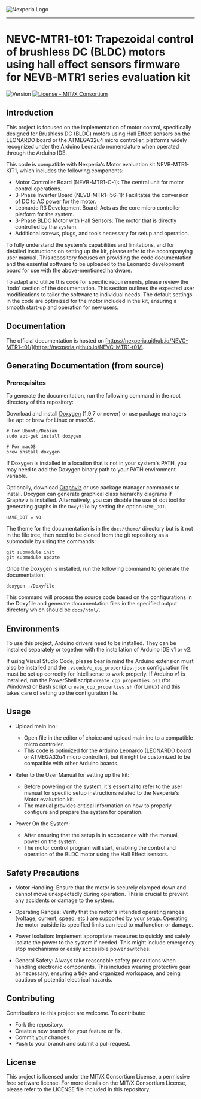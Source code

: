 <picture align="center">
  <source media="(prefers-color-scheme: dark)" srcset="https://raw.githubusercontent.com/Nexperia/NEVC-MCTRL-100-t01/main/docs/img/nexperia_logo_white.svg">
  <img alt="Nexperia Logo" src="https://www.nexperia.com/.resources/nexperia-theme/images/logo.png">
</picture>

-----------------
# NEVC-MTR1-t01: Trapezoidal control of brushless DC (BLDC) motors using hall effect sensors firmware for NEVB-MTR1 series evaluation kit 

![Version](https://img.shields.io/badge/Version-1.0.0-blue) [![License - MIT/X Consortium](https://img.shields.io/badge/License-MIT%2FX%20Consortium-green)](https://github.com/Nexperia/NEVB-MTR1-t01/blob/main/LICENSE)

## Introduction

This project is focused on the implementation of motor control, specifically
designed for Brushless DC (BLDC) motors using Hall Effect sensors on the
LEONARDO board or the ATMEGA32u4 micro controller, platforms widely recognized
under the Arduino Leonardo nomenclature when operated through the Arduino IDE.

This code is compatible with Nexperia's Motor evaluation kit
NEVB-MTR1-KIT1, which includes the following components:

- Motor Controller Board (NEVB-MTR1-C-1): The central unit for motor control
  operations.
- 3-Phase Inverter Board (NEVB-MTR1-I56-1): Facilitates the conversion of DC to
  AC power for the motor.
- Leonardo R3 Development Board: Acts as the core micro controller platform for
  the system.
- 3-Phase BLDC Motor with Hall Sensors: The motor that is
  directly controlled by the system.
- Additional screws, plugs, and tools necessary for setup and operation.

To fully understand the system's capabilities and limitations, and for detailed
instructions on setting up the kit, please refer to the accompanying user
manual. This repository focuses on providing the code documentation and the
essential software to be uploaded to the Leonardo development board for use with
the above-mentioned hardware. 

To adapt and utilize this code for specific requirements, please review the
'todo' section of the documentation. This section outlines the expected user
modifications to tailor the software to individual needs. The default settings
in the code are optimized for the motor included in the kit, ensuring a smooth
start-up and operation for new users.

## Documentation 

The official documentation is hosted on [https://nexperia.github.io/NEVC-MTR1-t01/](https://nexperia.github.io/NEVC-MTR1-t01/).

## Generating Documentation (from source)

### Prerequisites

To generate the documentation, run the following command in the root directory of this repository:

Download and install [Doxygen](https://www.doxygen.nl/) (1.9.7 or newer) or use
package managers like apt or brew for Linux or macOS. 

```
# For Ubuntu/Debian
sudo apt-get install doxygen

# For macOS
brew install doxygen
```

If Doxygen is installed in a location that is not in your system's PATH, you
may need to add the Doxygen binary path to your PATH environment variable.

Optionally, download [Graphviz](https://graphviz.org/) or use package manager
commands to install. Doxygen can generate graphical class hierarchy diagrams if
Graphviz is installed. Alternatively, you can disable the use of dot tool for
generating graphs in the `Doxyfile` by setting the option `HAVE_DOT`.

```
HAVE_DOT = NO
```

The theme for the documentation is in the `docs/theme/` directory but is it 
not in the file tree, then need to be cloned from the git repository as a
submodule by using the commands:

```
git submodule init 
git submodule update
```

Once the Doxygen is installed, run the following command to generate the
documentation:

```
doxygen ./Doxyfile
```

This command will process the source code based on the configurations in the
Doxyfile and generate documentation files in the specified output directory
which should be `docs/html/`.

## Environments

To use this project, Arduino drivers need to be installed. They can be installed
separately or together with the installation of Arduino IDE v1 or v2. 

If using Visual Studio Code, please bear in mind the Arduino extension must also
be installed and the `.vscode/c_cpp_properties.json` configuration file must be
set up correctly for Intellisense to work properly. If Arduino v1 is installed,
run the PowerShell script `create_cpp_properties.ps1` (for Windows) or Bash
script `create_cpp_properties.sh` (for Linux) and this takes care of setting up
the configuration file.

## Usage

- Upload main.ino:
  - Open file in the editor of choice and upload main.ino to a compatible micro
    controller.
  - This code is optimized for the Arduino Leonardo (LEONARDO board or
    ATMEGA32u4 micro controller), but it might be customized to be compatible
    with other Arduino boards.

- Refer to the User Manual for setting up the kit:
  - Before powering on the system, it's essential to refer to the user manual
    for specific setup instructions related to the Nexperia's Motor evaluation
    kit.
  - The manual provides critical information on how to properly configure and
    prepare the system for operation.

- Power On the System:
  - After ensuring that the setup is in accordance with the manual, power on the
    system.
  - The motor control program will start, enabling the control and operation of
    the BLDC motor using the Hall Effect sensors.

## Safety Precautions

- Motor Handling: Ensure that the motor is securely clamped down and cannot move
  unexpectedly during operation. This is crucial to prevent any accidents or
  damage to the system.

- Operating Ranges: Verify that the motor's intended operating ranges (voltage,
  current, speed, etc.) are supported by your setup. Operating the motor outside
  its specified limits can lead to malfunction or damage.

- Power Isolation: Implement appropriate measures to quickly and safely isolate
  the power to the system if needed. This might include emergency stop
  mechanisms or easily accessible power switches.

- General Safety: Always take reasonable safety precautions when handling
  electronic components. This includes wearing protective gear as necessary,
  ensuring a tidy and organized workspace, and being cautious of potential
  electrical hazards.

## Contributing

Contributions to this project are welcome. To contribute:

- Fork the repository.
- Create a new branch for your feature or fix.
- Commit your changes.
- Push to your branch and submit a pull request.

## License

This project is licensed under the MIT/X Consortium License, a permissive free
software license. For more details on the MIT/X Consortium License, please refer
to the LICENSE file included in this repository.
